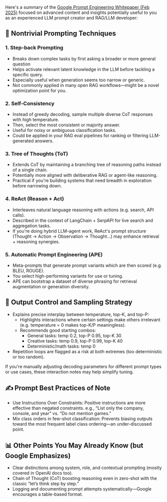 Here's a summary of the [Google Prompt Engineering Whitepaper (Feb 2025)](https://www.kaggle.com/whitepaper-prompt-engineering) focused on advanced content and insights potentially useful to you as an experienced LLM prompt creator and RAG/LLM developer:

## 🔧 Nontrivial Prompting Techniques

### 1. Step-back Prompting

- Breaks down complex tasks by first asking a broader or more general question
- Helps activate relevant latent knowledge in the LLM before tackling a specific query.
- Especially useful when generation seems too narrow or generic.
- Not commonly applied in many open RAG workflows—might be a novel optimization point for you.

### 2. Self-Consistency

- Instead of greedy decoding, sample multiple diverse CoT responses with high temperature.
- Then, select the most consistent or majority answer.
- Useful for noisy or ambiguous classification tasks.
- Could be applied in your RAG eval pipelines for ranking or filtering LLM-generated answers.

### 3. Tree of Thoughts (ToT)
- Extends CoT by maintaining a branching tree of reasoning paths instead of a single chain.
- Potentially more aligned with deliberative RAG or agent-like reasoning.
- Practical if you're building systems that need breadth in exploration before narrowing down.

### 4. ReAct (Reason + Act)
- Interleaves natural language reasoning with actions (e.g. search, API calls).
- Described in the context of LangChain + SerpAPI for live search and aggregation tasks.
- If you're doing hybrid LLM-agent work, ReAct's prompt structure (Thought → Action → Observation → Thought...) may enhance retrieval + reasoning synergies.

### 5. Automatic Prompt Engineering (APE)
- Meta-prompts that generate prompt variants which are then scored (e.g. BLEU, ROUGE).
- You select high-performing variants for use or tuning.
- APE can bootstrap a dataset of diverse phrasing for retrieval augmentation or generation diversity.

## 🧪 Output Control and Sampling Strategy
- Explains precise interplay between temperature, top-K, and top-P:
  - Highlights interactions where certain settings make others irrelevant (e.g. temperature = 0 makes top-K/P meaningless).
  - Recommends good starting combos:
    - General tasks: temp 0.2, top-P 0.95, top-K 30
    - Creative tasks: temp 0.9, top-P 0.99, top-K 40
    - Deterministic/math tasks: temp 0
- Repetition loops are flagged as a risk at both extremes (too deterministic or too random).

If you're manually adjusting decoding parameters for different prompt types or use cases, these interaction notes may help simplify tuning.

## ✍️ Prompt Best Practices of Note
- Use Instructions Over Constraints: Positive instructions are more effective than negated constraints. e.g., “List only the company, console, and year” vs. “Do not mention games.”
- Mix class orders in few-shot classification: Prevents biasing outputs toward the most frequent label class ordering—an under-discussed point.

## 📊 Other Points You May Already Know (but Google Emphasizes)
- Clear distinctions among system, role, and contextual prompting (mostly covered in OpenAI docs too).
- Chain of Thought (CoT) boosting reasoning even in zero-shot with the classic “let’s think step by step.”
- Logging and documenting prompt attempts systematically—Google encourages a table-based format.

